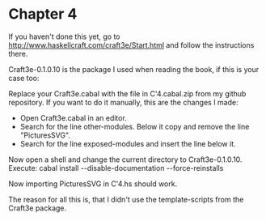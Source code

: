 Chapter 4
=========


If you haven't done this yet, go to http://www.haskellcraft.com/craft3e/Start.html
and follow the instructions there.

Craft3e-0.1.0.10 is the package I used when reading the book, if this is your case too:

Replace your Craft3e.cabal with the file in C'4.cabal.zip from my github repository.
If you want to do it manually, this are the changes I made:

  - Open Craft3e.cabal in an editor.
  - Search for the line other-modules. Below it copy and remove the line "PicturesSVG".
  - Search for the line exposed-modules and insert the line below it.

Now open a shell and change the current directory to Craft3e-0.1.0.10.
Execute: cabal install --disable-documentation --force-reinstalls

Now importing PicturesSVG in C'4.hs should work.

The reason for all this is, that I didn't use the template-scripts from the Craft3e package.





